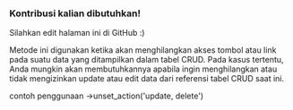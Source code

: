 ### Kontribusi kalian dibutuhkan!
Silahkan edit halaman ini di GitHub :)

Metode ini digunakan ketika akan menghilangkan akses tombol atau link pada suatu data yang ditampilkan dalam tabel CRUD. Pada kasus tertentu, Anda mungkin akan membutuhkannya apabila ingin menghilangkan atau tidak mengizinkan update atau edit data dari referensi tabel CRUD saat ini.

contoh penggunaan
->unset_action('update, delete')


